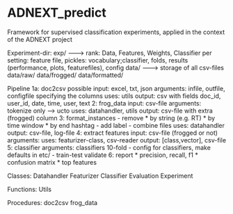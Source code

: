 # ADNEXT_predict
Framework for supervised classification experiments, applied in the context of the ADNEXT project

Experiment-dir:
    exp/ ---> rank: Data, Features, Weights, Classifier
    per setting: feature file, pickles: vocabulary;classifier, folds, results (performance, plots, featurefiles), config
    data/ ---> storage of all csv-files
    data/raw/
    data/frogged/
    data/formatted/

Pipeline
    1a: doc2csv
        possible input: excel, txt, json
        arguments: infile, outfile, configfile specifying the columns
        uses: utils
        output: csv with fields doc_id, user_id, date, time, user, text
    2: frog_data
        input: csv-file
        arguments: tokenize only --> ucto
        uses: datahandler, utils
        output: csv-file with extra (frogged) column
    3: format_instances
        - remove 
            * by string (e.g. RT)
            * by time window
            * by end hashtag 
        - add label
        - combine files
        uses: datahandler
        output: csv-file, log-file
    4: extract features
        input: csv-file (frogged or not)
        arguments: 
        uses: featurizer-class, csv-reader
        output: [class,vector], csv-file
    5: classifier
        arguments:
            classifiers
            10-fold
            - config for classifiers, make defaults in etc/ - 
            train-test
            validate
    6: report
        * precision, recall, f1
        * confusion matrix
        * top features

Classes:
    Datahandler
    Featurizer
    Classifier
    Evaluation
    Experiment

Functions:
    Utils

Procedures:
    doc2csv
    frog_data
